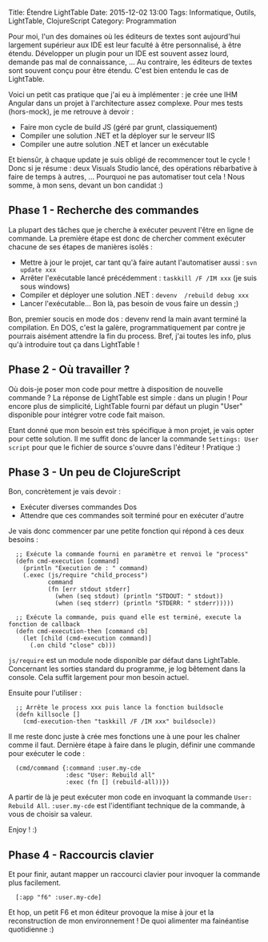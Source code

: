 Title: Étendre LightTable
Date: 2015-12-02 13:00
Tags: Informatique, Outils, LightTable, ClojureScript
Category: Programmation

Pour moi, l'un des domaines où les éditeurs de textes sont aujourd'hui largement supérieur aux IDE est leur faculté à être personnalisé, à être étendu. Développer un plugin pour un IDE est souvent assez lourd, demande pas mal de connaissance, ... Au contraire, les éditeurs de textes sont souvent conçu pour être étendu. C'est bien entendu le cas de LightTable.

Voici un petit cas pratique que j'ai eu à implémenter : je crée une IHM Angular dans un projet à l'architecture assez complexe. Pour mes tests (hors-mock), je me retrouve à devoir :

- Faire mon cycle de build JS (géré par grunt, classiquement)
- Compiler une solution .NET et la déployer sur le serveur IIS
- Compiler une autre solution .NET et lancer un exécutable

Et biensûr, à chaque update je suis obligé de recommencer tout le cycle ! Donc si je résume : deux Visuals Studio lancé, des opérations rébarbative à faire de temps à autres, ... Pourquoi ne pas automatiser tout cela ! Nous somme, à mon sens, devant un bon candidat :)

## Phase 1 - Recherche des commandes

La plupart des tâches que je cherche à exécuter peuvent l'être en ligne de commande. La première étape est donc de chercher comment exécuter chacune de ses étapes de manières isolés :

- Mettre à jour le projet, car tant qu'à faire autant l'automatiser aussi : `svn update xxx`
- Arrêter l'exécutable lancé précédemment : `taskkill /F /IM xxx` (je suis sous windows)
- Compiler et déployer une solution .NET : `devenv  /rebuild debug xxx`
- Lancer l'exécutable... Bon là, pas besoin de vous faire un dessin ;)

Bon, premier soucis en mode dos : devenv rend la main avant terminé la compilation. En DOS, c'est la galère, programmatiquement par contre je pourrais aisément attendre la fin du process. Bref, j'ai toutes les info, plus qu'à introduire tout ça dans LightTable !

## Phase 2 - Où travailler ?

Où dois-je poser mon code pour mettre à disposition de nouvelle commande ? La réponse de LightTable est simple : dans un plugin ! Pour encore plus de simplicité, LightTable fourni par défaut un plugin "User" disponible pour intégrer votre code fait maison.

Etant donné que mon besoin est très spécifique à mon projet, je vais opter pour cette solution. Il me suffit donc de lancer la commande `Settings: User script` pour que le fichier de source s'ouvre dans l'éditeur ! Pratique :)

## Phase 3 - Un peu de ClojureScript

Bon, concrètement je vais devoir :

- Exécuter diverses commandes Dos
- Attendre que ces commandes soit terminé pour en exécuter d'autre

Je vais donc commencer par une petite fonction qui répond à ces deux besoins :

```
  ;; Exécute la commande fourni en paramètre et renvoi le "process"
  (defn cmd-execution [command]
    (println "Execution de : " command)
    (.exec (js/require "child_process")
           command
           (fn [err stdout stderr]
             (when (seq stdout) (println "STDOUT: " stdout))
             (when (seq stderr) (println "STDERR: " stderr)))))

  ;; Exécute la commande, puis quand elle est terminé, execute la fonction de callback
  (defn cmd-execution-then [command cb]
    (let [child (cmd-execution command)]
      (.on child "close" cb)))
```

`js/require` est un module node disponible par défaut dans LightTable. Concernant les sorties standard du programme, je log bêtement dans la console. Cela suffit largement pour mon besoin actuel.

Ensuite pour l'utiliser :

```
  ;; Arrête le process xxx puis lance la fonction buildsocle
  (defn killsocle []
    (cmd-execution-then "taskkill /F /IM xxx" buildsocle))
```

Il me reste donc juste à crée mes fonctions une à une pour les chaîner comme il faut. Dernière étape à faire dans le plugin, définir une commande pour exécuter le code :

```
  (cmd/command {:command :user.my-cde
                :desc "User: Rebuild all"
                :exec (fn [] (rebuild-all))})
```

A partir de là je peut exécuter mon code en invoquant la commande `User: Rebuild All`. `:user.my-cde` est l'identifiant technique de la commande, à vous de choisir sa valeur.

Enjoy ! :)

## Phase 4 - Raccourcis clavier

Et pour finir, autant mapper un raccourci clavier pour invoquer la commande plus facilement.

```
  [:app "f6" :user.my-cde]
```

Et hop, un petit F6 et mon éditeur provoque la mise à jour et la reconstruction de mon environnement ! De quoi alimenter ma fainéantise quotidienne :)
